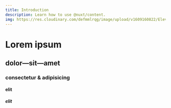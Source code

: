 ```yaml
---
title: Introduction
description: Learn how to use @nuxt/content.
img: https://res.cloudinary.com/defmmlrqg/image/upload/v1609160822/Elevate/woman-chalk_vw4awm.jpg
---
```


# Lorem ipsum
## dolor—sit—amet
### consectetur &amp; adipisicing
#### elit
##### elit